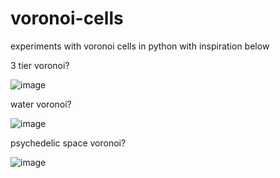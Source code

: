 # voronoi-cells
experiments with voronoi cells in python with inspiration below

3 tier voronoi?

![image](https://github.com/user-attachments/assets/9a243131-c7b7-437e-88c2-23e28117d51b)


water voronoi?

![image](https://github.com/user-attachments/assets/10c13f93-a870-4ab7-b6cc-b8dbd0354696)


psychedelic space voronoi?

![image](https://github.com/user-attachments/assets/e57e960b-d385-4f7f-9152-bb9d06125911)
